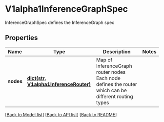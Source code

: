 # V1alpha1InferenceGraphSpec

InferenceGraphSpec defines the InferenceGraph spec
## Properties
Name | Type | Description | Notes
------------ | ------------- | ------------- | -------------
**nodes** | [**dict(str, V1alpha1InferenceRouter)**](V1alpha1InferenceRouter.md) | Map of InferenceGraph router nodes Each node defines the router which can be different routing types | 

[[Back to Model list]](../README.md#documentation-for-models) [[Back to API list]](../README.md#documentation-for-api-endpoints) [[Back to README]](../README.md)


